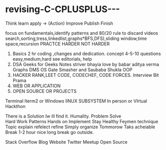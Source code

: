# revising-C-CPLUSPLUS---

Think learn apply -> (Action) Improve Publish Finish

focus on fundamentals,identify patterns and 80/20 rule to discard videos search,sorting,tress,linkedlist,graphs*BFS,DFS),sliding window,time space,recursion PRACTCE HARDER NOT HARDER

1. Basics 2 hr coding ,changes and dedication. concept 4-5-10 questions easy,medium,hard see editorials, help
2. DSA Geeks for Geeks Notes striver bhayia love by babar aditya verma Graphs DMS OS Gate Smasher and Saubaba Shukla OOP
3. HACKER RANK,LEET CODE, CODECHEF, CODE FORCES. Interview Bit Prama
4. WEB OR APPLICATION
5. OPEN SOURCE OR PROJECTS 

Terminal Iterm2 or Windows lINUX SUBSYSTEM 
In person or VIrtual Hackthon 

There is a Solution Iw ill find it. Humality. Problem Solve  
Hard Work Patterns Hands on Implement Stay Healthy Feymen technique Topic explain refelect refine Simply organize Tommorow Taks acheiable Break 1-2 hour nice long break go outside. 

Stack Overflow Blog Website Twitter Meetup Open Source

